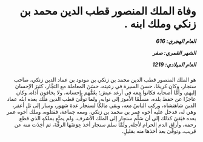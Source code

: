 <h1 dir="rtl">وفاة الملك المنصور قطب الدين محمد بن زنكي وملك ابنه .</h1>

<h5 dir="rtl">العام الهجري:  616

الشهر القمري: صفر

العام الميلادي: 1219</h5>

<p dir="rtl">هو الملك المنصور قطب الدين محمد بن زنكي بن مودود بن عماد الدين زنكي، صاحب سنجار، وكان كريمًا، حسنَ السيرة في رعيته، حسَنَ المعاملة مع التجَّار، كثيرَ الإحسان إليهم، وأمَّا أصحابه فكانوا معه في أرغد عيش؛ يعُمُّهم بإحسانه، ولا يخافون أذاه، وكان عاجزًا عن حفظ بلده، مسلِّمًا الأمورَ إلى نوابه, ولما توفِّيَ قطب الدين مَلَك بعده ابنُه عماد الدين شاهنشاه، وركب الناسُ معه، وبقي مالكًا لسنجار عدةَ شهور، وسار إلى تل أعفر، وهي له، فدخل عليه أخوه عمر بن محمد بن زنكي، ومعه جماعة، فقتلوه، وملك أخوه عمر بعده فبَقيَ كذلك إلى أن سَلَّم سنجار إلى الملك الأشرف، ولم يمتَّع بملكه الذي قطع رحمه، وأراق الدم الحرام لأجله, ولَمَّا سلم سنجار أخذ عِوَضَها الرقَّةَ، ثم أُخِذَت منه عن قريب، وتوفِّيَ بعد أخذها منه بقليلٍ.</p></br>
